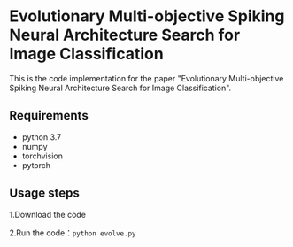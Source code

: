 # Evolutionary Multi-objective Spiking Neural Architecture Search for Image Classification

This is the code implementation for the paper "Evolutionary Multi-objective Spiking Neural Architecture Search for Image Classification".

## Requirements

- python 3.7
- numpy
- torchvision
- pytorch

## Usage steps

1.Download the code

2.Run the code：`python evolve.py`
